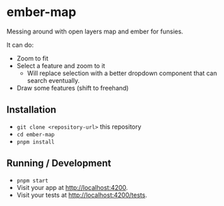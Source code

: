 # ember-map

Messing around with open layers map and ember for funsies.

It can do:

- Zoom to fit
- Select a feature and zoom to it
  - Will replace selection with a better dropdown component that can search eventually.
- Draw some features (shift to freehand)

## Installation

- `git clone <repository-url>` this repository
- `cd ember-map`
- `pnpm install`

## Running / Development

- `pnpm start`
- Visit your app at [http://localhost:4200](http://localhost:4200).
- Visit your tests at [http://localhost:4200/tests](http://localhost:4200/tests).
